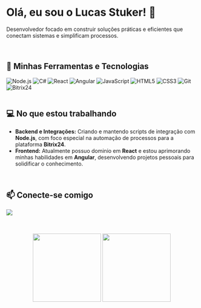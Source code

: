 # Olá, eu sou o Lucas Stuker! 👋


Desenvolvedor focado em construir soluções práticas e eficientes que conectam sistemas e simplificam processos.


<br>

## 🚀 Minhas Ferramentas e Tecnologias

<div align="left">
  <img src="https://img.shields.io/badge/Node.js-339933?style=for-the-badge&logo=nodedotjs&logoColor=white" alt="Node.js"/>
  <img src="https://img.shields.io/badge/C%23-512BD4?style=for-the-badge&logo=csharp&logoColor=white" alt="C#"/>
  <img src="https://img.shields.io/badge/React-20232A?style=for-the-badge&logo=react&logoColor=61DAFB" alt="React"/>
  <img src="https://img.shields.io/badge/Angular-DD0031?style=for-the-badge&logo=angular&logoColor=white" alt="Angular"/>
  <img src="https://img.shields.io/badge/JavaScript-F7DF1E?style=for-the-badge&logo=javascript&logoColor=black" alt="JavaScript"/>
  <img src="https://img.shields.io/badge/HTML5-E34F26?style=for-the-badge&logo=html5&logoColor=white" alt="HTML5"/>
  <img src="https://img.shields.io/badge/CSS3-1572B6?style=for-the-badge&logo=css3&logoColor=white" alt="CSS3"/>
  <img src="https://img.shields.io/badge/Git-F05032?style=for-the-badge&logo=git&logoColor=white" alt="Git"/>
  <img src="https://img.shields.io/badge/Bitrix24-17A3F7?style=for-the-badge" alt="Bitrix24"/>
</div>

<br>

## 💻 No que estou trabalhando

-   **Backend e Integrações:** Criando e mantendo scripts de integração com **Node.js**, com foco especial na automação de processos para a plataforma **Bitrix24**.
-   **Frontend:** Atualmente possuo dominio em **React** e estou aprimorando minhas habilidades em **Angular**, desenvolvendo projetos pessoais para solidificar o conhecimento.

<br>

## 📫 Conecte-se comigo

<a href="https://www.linkedin.com/in/lucas-stuker-2092a014a/" target="_blank"><img src="https://img.shields.io/badge/-LinkedIn-0077B5?style=for-the-badge&logo=linkedin&logoColor=white" target="_blank"></a>

<br>
<br>

<div align="center">
  <img height="180em" src="https://github-readme-stats.vercel.app/api?username=LucasStuker&show_icons=true&theme=dracula&include_all_commits=true&count_private=true"/>
  <img height="180em" src="https://github-readme-stats.vercel.app/api/top-langs/?username=LucasStuker&layout=compact&langs_count=7&theme=dracula"/>
</div>
